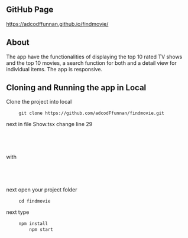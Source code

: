 <h2>GitHub Page</h2>
<a href="https://adcodffunnan.github.io/findmovie/">https://adcodffunnan.github.io/findmovie/</a><br/>

<h2>About</h2>
<p>
The app have the functionalities of displaying the top 10 rated TV shows and the top 10 movies, a search function for both and a detail view for individual items. The app is responsive.
</p>

<h2>Cloning and Running the app in Local</h2>
<p>Clone the project into local</p>

<pre>
	<code class="language-bash">git clone https://github.com/adcodFfunnan/findmovie.git</code>
</pre>
<p>next in file Show.tsx change line 29</p>
<pre>
	<code class="language-bash"><p><Redirect exact from="/findmovie/" to="/tvshows" /></p></code>
</pre>
<p>with</p>
<pre>
    <code class="language-bash"><p><Redirect exact from="/" to="/tvshows" /></p></code>
</pre>
<p>next open your project folder</p>
<pre>
	<code class="language-bash">cd findmovie</code>
</pre>
<p>next type</p>
<pre>
	<code class="language-bash">npm install</code>
    <code class="language-bash">    npm start</code>
</pre>